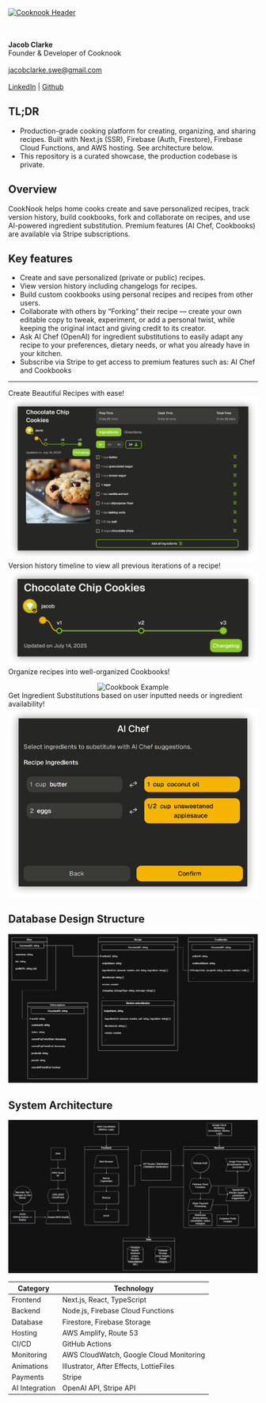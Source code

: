 
<div>
  <a href='https://mycooknook.com/'>
    <img src ='https://mycooknook.com/CooknookEmailHeader.png' width='300' alt='Cooknook Header'> </img>
  </a>
</div>
<br></br>

**Jacob Clarke**  
Founder & Developer of Cooknook
<br></br>
jacobclarke.swe@gmail.com
<br></br>
[LinkedIn](https://www.linkedin.com/in/jacob-clarke-developer/) | [Github](https://www.github.com/jacobclarke4/)

## TL;DR
- Production-grade cooking platform for creating, organizing, and sharing recipes. Built with Next.js (SSR), Firebase (Auth, Firestore), Firebase Cloud Functions, and AWS hosting. See architecture below.
- This repository is a curated showcase, the production codebase is private.

## Overview
CookNook helps home cooks create and save personalized recipes, track version history, build cookbooks, fork and collaborate on recipes, and use AI-powered ingredient substitution. Premium features (AI Chef, Cookbooks) are available via Stripe subscriptions.

## Key features
- Create and save personalized (private or public) recipes.
- View version history including changelogs for recipes.
- Build custom cookbooks using personal recipes and recipes from other users.
- Collaborate with others by “Forking” their recipe — create your own editable copy to tweak, experiment, or add a personal twist, while keeping the original intact and giving credit to its creator.
- Ask AI Chef (OpenAI) for ingredient substitutions to easily adapt any recipe to your preferences, dietary needs, or what you already have in your kitchen.
- Subscribe via Stripe to get access to premium features such as: AI Chef and Cookbooks

---
Create Beautiful Recipes with ease!
<img src='/example-images/RecipeExample.png' alt='Recipe Example'></img>
Version history timeline to view all previous iterations of a recipe!
<img src='/example-images/VersionHistoryExample.png' alt='Version History Example'></img>
Organize recipes into well-organized Cookbooks!
<div align='center'>
  <img src='/example-images/CookbookExample.gif' alt='Cookbook Example'></img>
</div>
Get Ingredient Substitutions based on user inputted needs or ingredient availability!
<img src='/example-images/IngredientSubstitutionExample.png' alt='Ingredient Substitution Example'></img>

## Database Design Structure
<img src='/database-structure/database-structure.png' alt='Database Structure'></img>


## System Architecture
<img src='/system-design/system-design.png' alt='System Design'></img>

| Category | Technology |
|-----------|-------------|
| Frontend | Next.js, React, TypeScript |
| Backend | Node.js, Firebase Cloud Functions |
| Database | Firestore, Firebase Storage |
| Hosting | AWS Amplify, Route 53 |
| CI/CD | GitHub Actions |
| Monitoring | AWS CloudWatch, Google Cloud Monitoring |
| Animations | Illustrator, After Effects, LottieFiles |
| Payments | Stripe |
| AI Integration | OpenAI API, Stripe API |
